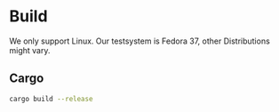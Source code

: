 # Build

We only support Linux. Our testsystem is Fedora 37, other Distributions might vary.

## Cargo

```sh
cargo build --release
```
